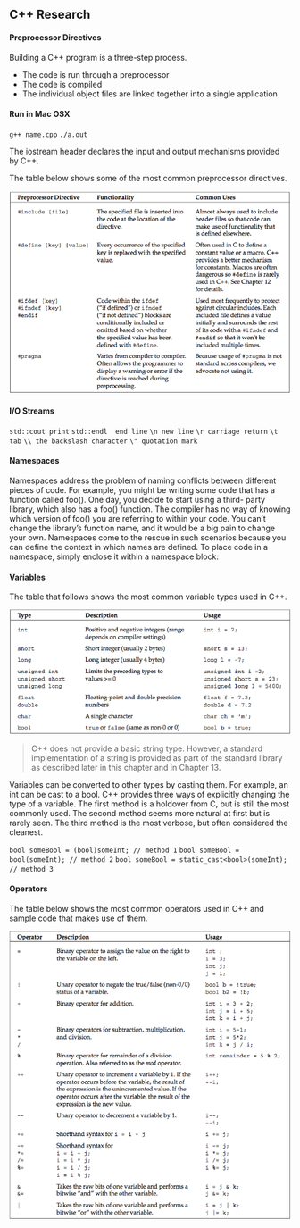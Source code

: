 ## C++ Research

#### Preprocessor Directives

Building a C++ program is a three-step process.

* The code is run through a preprocessor
* The code is compiled
* The individual object files are linked together into a single application

#### Run in Mac OSX

`g++ name.cpp`
`./a.out`

The iostream header declares the input and output mechanisms provided by C++.

The table below shows some of the most common preprocessor directives.

<img src="images/preprocessor_directives.png" alt="">

#### I/O Streams

`std::cout print`
`std::endl  end line`
`\n new line`
`\r carriage return`
`\t tab`
`\\ the backslash character`
`\" quotation mark`

#### Namespaces


Namespaces address the problem of naming conflicts between different pieces of code. For example, you might be writing some code that has a function called foo(). One day, you decide to start using a third- party library, which also has a foo() function. The compiler has no way of knowing which version of foo() you are referring to within your code. You can’t change the library’s function name, and it would be a big pain to change your own.
Namespaces come to the rescue in such scenarios because you can define the context in which names are defined. To place code in a namespace, simply enclose it within a namespace block:

#### Variables

The table that follows shows the most common variable types used in C++.

<img src="images/variable_types.png" alt="">

> C++ does not provide a basic string type. However, a standard implementation of a string is provided as part of the standard library as described later in this chapter and in Chapter 13.

Variables can be converted to other types by casting them. For example, an int can be cast to a bool. C++ provides three ways of explicitly changing the type of a variable. The first method is a holdover from C, but is still the most commonly used. The second method seems more natural at first but is rarely seen. The third method is the most verbose, but often considered the cleanest.

`bool someBool = (bool)someInt; // method 1`
`bool someBool = bool(someInt); // method 2`
`bool someBool = static_cast<bool>(someInt); // method 3`


#### Operators

The table below shows the most common operators used in C++ and sample code that makes use of them.

<img src="images/operators.png" alt="">
